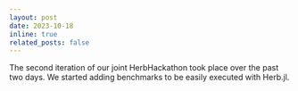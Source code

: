 ```yaml
---
layout: post
date: 2023-10-18
inline: true
related_posts: false
---
```


The second iteration of our joint HerbHackathon took place over the past two days. We started adding benchmarks to be easily executed with Herb.jl.

